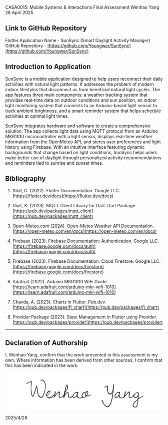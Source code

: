 
CASA0015: Mobile Systems & Interactions Final Assessment
Wenhao Yang
28 April 2025

## Link to GitHub Repository

Flutter Application Name - SunSync (Smart Daylight Activity Manager)
GitHub Repository - [https://github.com/Youngwer/SunSync](https://github.com/Youngwer/SunSync)

## Introduction to Application
SunSync is a mobile application designed to help users reconnect their daily activities with natural light patterns. It addresses the problem of modern indoor lifestyles that disconnect us from beneficial natural light cycles. The app features three main components: a weather tracking system that provides real-time data on outdoor conditions and sun position, an indoor light monitoring system that connects to an Arduino-based light sensor to track ambient brightness, and a smart reminder system that helps schedule activities at optimal light times. 

SunSync integrates hardware and software to create a comprehensive solution. The app collects light data using MQTT protocol from an Arduino MKR1010 microcontroller with a light sensor, displays real-time weather information from the OpenMeteo API, and stores user preferences and light history using Firebase. With an intuitive interface featuring dynamic backgrounds that change based on light conditions, SunSync helps users make better use of daylight through personalized activity recommendations and reminders tied to sunrise and sunset times.


## Bibliography

1. Stoll, C. (2022). Flutter Documentation. Google LLC. [https://flutter.dev/docs](https://flutter.dev/docs)

2. Dixit, K. (2023). MQTT Client Library for Dart. Dart Package. [https://pub.dev/packages/mqtt_client](https://pub.dev/packages/mqtt_client)

3. Open-Meteo.com (2024). Open-Meteo Weather API Documentation. [https://open-meteo.com/en/docs](https://open-meteo.com/en/docs)

4. Firebase (2023). Firebase Documentation: Authentication. Google LLC. [https://firebase.google.com/docs/auth](https://firebase.google.com/docs/auth)

5. Firebase (2023). Firebase Documentation: Cloud Firestore. Google LLC. [https://firebase.google.com/docs/firestore](https://firebase.google.com/docs/firestore)

6. Adafruit (2022). Arduino MKR1010 WiFi Guide. [https://learn.adafruit.com/arduino-mkr-wifi-1010](https://learn.adafruit.com/arduino-mkr-wifi-1010)

7. Chavda, A. (2023). Charts in Flutter. Pub.dev. [https://pub.dev/packages/fl_chart](https://pub.dev/packages/fl_chart)

8. Provider Package (2023). State Management in Flutter using Provider. [https://pub.dev/packages/provider](https://pub.dev/packages/provider)

----

## Declaration of Authorship
I, Wenhao Yang, confirm that the work presented in this assessment is my own. Where information has been derived from other sources, I confirm that this has been indicated in the work.

![sign](./image/signature.png)

2025/4/28

